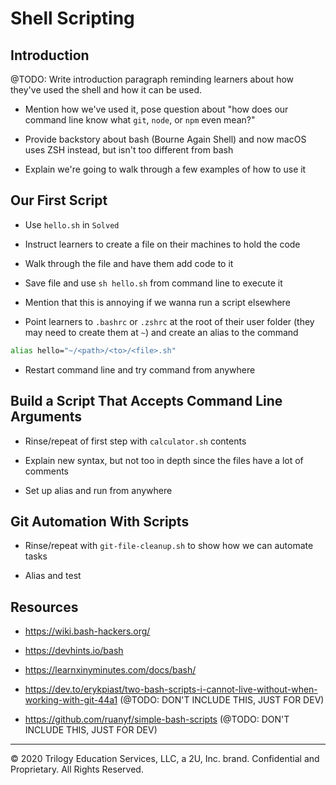 # Shell Scripting

## Introduction

@TODO: Write introduction paragraph reminding learners about how they've used the shell and how it can be used.

* Mention how we've used it, pose question about "how does our command line know what `git`, `node`, or `npm` even mean?"

* Provide backstory about bash (Bourne Again Shell) and now macOS uses ZSH instead, but isn't too different from bash

* Explain we're going to walk through a few examples of how to use it

## Our First Script

* Use `hello.sh` in `Solved`

* Instruct learners to create a file on their machines to hold the code

* Walk through the file and have them add code to it

* Save file and use `sh hello.sh` from command line to execute it

* Mention that this is annoying if we wanna run a script elsewhere

* Point learners to `.bashrc` or `.zshrc` at the root of their user folder (they may need to create them at `~`) and create an alias to the command

```bash
alias hello="~/<path>/<to>/<file>.sh"
```

* Restart command line and try command from anywhere

## Build a Script That Accepts Command Line Arguments

* Rinse/repeat of first step with `calculator.sh` contents

* Explain new syntax, but not too in depth since the files have  a lot of comments

* Set up alias and run from anywhere

## Git Automation With Scripts

* Rinse/repeat with `git-file-cleanup.sh` to show how we can automate tasks

* Alias and test

## Resources

* https://wiki.bash-hackers.org/

* https://devhints.io/bash

* https://learnxinyminutes.com/docs/bash/

* https://dev.to/erykpiast/two-bash-scripts-i-cannot-live-without-when-working-with-git-44a1 (@TODO: DON'T INCLUDE THIS, JUST FOR DEV)

* https://github.com/ruanyf/simple-bash-scripts (@TODO: DON'T INCLUDE THIS, JUST FOR DEV)

---
© 2020 Trilogy Education Services, LLC, a 2U, Inc. brand. Confidential and Proprietary. All Rights Reserved.
